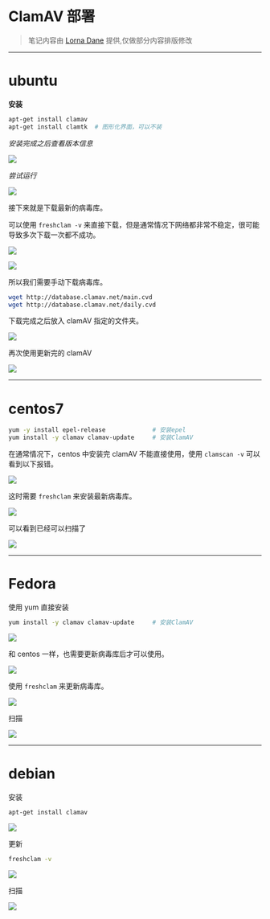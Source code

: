 # ClamAV 部署

> 笔记内容由 [Lorna Dane](https://github.com/tonyscy) 提供,仅做部分内容排版修改

---

# ubuntu

**安装**

```bash
apt-get install clamav
apt-get install clamtk  # 图形化界面，可以不装
```

*安装完成之后查看版本信息*

![](../../../../assets/img/Security/BlueTeam/实验/ClamAV部署/1.png)

*尝试运行*

![](../../../../assets/img/Security/BlueTeam/实验/ClamAV部署/2.png)

接下来就是下载最新的病毒库。

可以使用 `freshclam -v` 来直接下载，但是通常情况下网络都非常不稳定，很可能导致多次下载一次都不成功。

![](../../../../assets/img/Security/BlueTeam/实验/ClamAV部署/3.png)

![](../../../../assets/img/Security/BlueTeam/实验/ClamAV部署/6.png)

所以我们需要手动下载病毒库。

```bash
wget http://database.clamav.net/main.cvd
wget http://database.clamav.net/daily.cvd
```

下载完成之后放入 clamAV 指定的文件夹。

![](../../../../assets/img/Security/BlueTeam/实验/ClamAV部署/4.png)

再次使用更新完的 clamAV

![](../../../../assets/img/Security/BlueTeam/实验/ClamAV部署/5.png)

---

# centos7

```bash
yum -y install epel-release             # 安装epel
yum install -y clamav clamav-update     # 安装ClamAV
```

在通常情况下，centos 中安装完 clamAV 不能直接使用，使用 `clamscan -v` 可以看到以下报错。

![](../../../../assets/img/Security/BlueTeam/实验/ClamAV部署/7.png)

这时需要 `freshclam` 来安装最新病毒库。

![](../../../../assets/img/Security/BlueTeam/实验/ClamAV部署/8.png)

可以看到已经可以扫描了

![](../../../../assets/img/Security/BlueTeam/实验/ClamAV部署/9.png)

---

# Fedora

使用 yum 直接安装

```bash
yum install -y clamav clamav-update     # 安装ClamAV
```

![](../../../../assets/img/Security/BlueTeam/实验/ClamAV部署/10.png)

和 centos 一样，也需要更新病毒库后才可以使用。

![](../../../../assets/img/Security/BlueTeam/实验/ClamAV部署/11.png)

使用 `freshclam` 来更新病毒库。

![](../../../../assets/img/Security/BlueTeam/实验/ClamAV部署/12.png)

扫描

![](../../../../assets/img/Security/BlueTeam/实验/ClamAV部署/13.png)

---

# debian

安装

```bash
apt-get install clamav
```

![](../../../../assets/img/Security/BlueTeam/实验/ClamAV部署/14.png)

更新

```bash
freshclam -v
```

![](../../../../assets/img/Security/BlueTeam/实验/ClamAV部署/15.png)

扫描

![](../../../../assets/img/Security/BlueTeam/实验/ClamAV部署/16.png)
